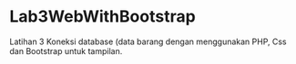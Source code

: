 # Lab3WebWithBootstrap

Latihan 3 Koneksi database (data barang dengan menggunakan PHP, Css dan Bootstrap untuk tampilan.
